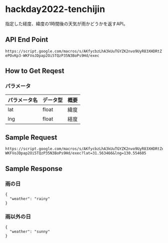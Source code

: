 # hackday2022-tenchijin
指定した経度、緯度の1時間後の天気が雨かどうかを返すAPI。

## API End Point
`https://script.google.com/macros/s/AKfycbzLhA3kUuTGYZK2nvo9UyR83XHDRtZePOvKp3-WKFVoJDpap2Oi5TQzP35N3BoPs9Hd/exec`

## How to Get Reqest
### パラメータ
| パラメータ名 | データ型 | 概要 |
| ---- | ---- | ---- |
| lat | float | 緯度 |
| lng | float | 経度 |

## Sample Request
```
https://script.google.com/macros/s/AKfycbzLhA3kUuTGYZK2nvo9UyR83XHDRtZePOvKp3-WKFVoJDpap2Oi5TQzP35N3BoPs9Hd/exec?lat=31.563466&lng=130.554605
```

## Sample Response
### 雨の日
```
{
  "weather": "rainy"
}
```

### 雨以外の日
```
{
  "weather": "sunny"
}
```